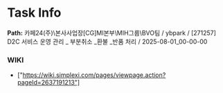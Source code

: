 # Task Info

**Path:** 카페24(주)\본사사업장\[CG]MI본부\MIH그룹\BVO팀 / ybpark / [271257] D2C 서비스 운영 관리 _ 부분취소 _환불 _반품 처리 / 2025-08-01_00-00-00

### WIKI
- ["https://wiki.simplexi.com/pages/viewpage.action?pageId=2637191213"]

